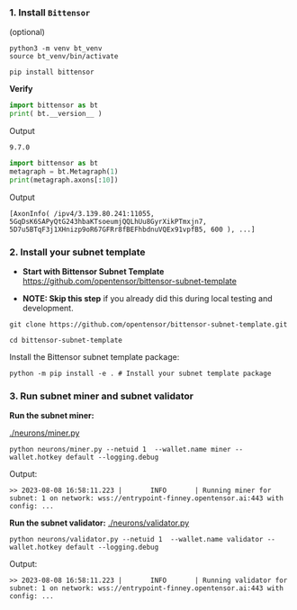 

### 1. Install `Bittensor`
(optional)
``` 
python3 -m venv bt_venv
source bt_venv/bin/activate
```

```
pip install bittensor
```

**Verify**
``` python
import bittensor as bt
print( bt.__version__ )
```
Output
```
9.7.0

```

``` python
import bittensor as bt
metagraph = bt.Metagraph(1)
print(metagraph.axons[:10])
```

Output
```
[AxonInfo( /ipv4/3.139.80.241:11055, 5GqDsK6SAPyQtG243hbaKTsoeumjQQLhUu8GyrXikPTmxjn7, 5D7u5BTqF3j1XHnizp9oR67GFRr8fBEFhbdnuVQEx91vpfB5, 600 ), ...]

```

### 2. Install your subnet template
- **Start with Bittensor Subnet Template**
https://github.com/opentensor/bittensor-subnet-template

- **NOTE: Skip this step** if you already did this during local testing and development.
```
git clone https://github.com/opentensor/bittensor-subnet-template.git 
```

```
cd bittensor-subnet-template
```

Install the Bittensor subnet template package:
```
python -m pip install -e . # Install your subnet template package
```

### 3. Run subnet miner and subnet validator
**Run the subnet miner:**

[./neurons/miner.py](./neurons/miner.py)
```
python neurons/miner.py --netuid 1  --wallet.name miner --wallet.hotkey default --logging.debug
```

Output:
```
>> 2023-08-08 16:58:11.223 |       INFO       | Running miner for subnet: 1 on network: wss://entrypoint-finney.opentensor.ai:443 with config: ...
```

**Run the subnet validator:**
[./neurons/validator.py](./neurons/validator.py)
```
python neurons/validator.py --netuid 1  --wallet.name validator --wallet.hotkey default --logging.debug
```

Output:
```
>> 2023-08-08 16:58:11.223 |       INFO       | Running validator for subnet: 1 on network: wss://entrypoint-finney.opentensor.ai:443 with config: ...
```


